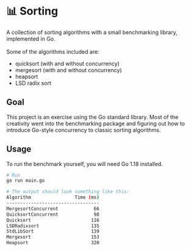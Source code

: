 # :bar_chart: Sorting
A collection of sorting algorithms with a small benchmarking library, implemented in Go.
\
\
Some of the algorithms included are:
* quicksort (with and without concurrency)
* mergesort (with and without concurrency)
* heapsort
* LSD radix sort

## Goal
This project is an exercise using the Go standard library. Most of the creativity went into the benchmarking package and figuring out how to introduce Go-style concurrency to classic sorting algorithms.

## Usage
To run the benchmark yourself, you will need Go 1.18 installed.
~~~bash
# Run
go run main.go

# The output should look something like this:
Algorithm                Time (ms)
----------------------------------
MergesortConcurrent             66
QuicksortConcurrent             98
Quicksort                      116
LSDRadixsort                   135
StdLibSort                     139
Mergesort                      153
Heapsort                       320
~~~
